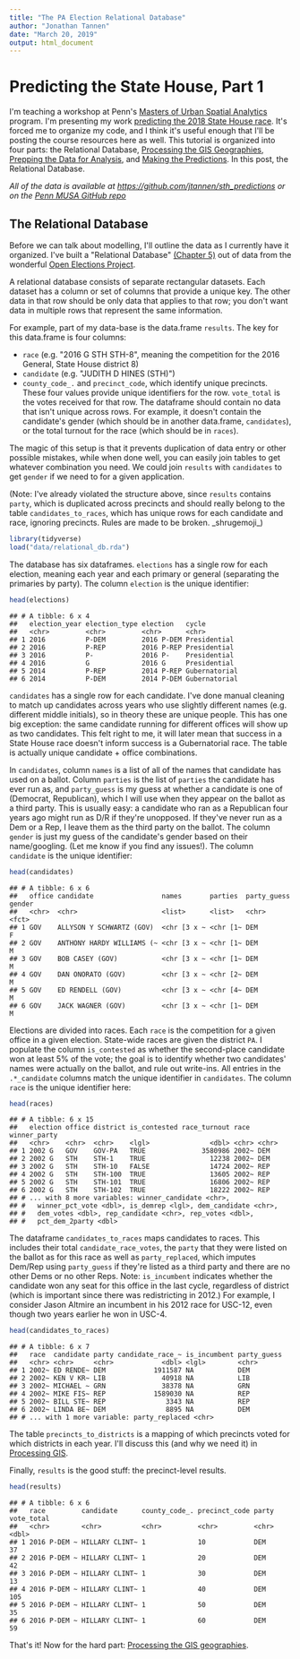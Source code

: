 ```yaml
---
title: "The PA Election Relational Database"
author: "Jonathan Tannen"
date: "March 20, 2019"
output: html_document
---
```




# Predicting the State House, Part 1

I'm teaching a workshop at Penn's [Masters of Urban Spatial Analytics](https://www.eventbrite.com/e/penn-musa-election-analytics-workshop-tickets-56058974903) program. I'm presenting my work [predicting the 2018 State House race](https://sixtysixwards.com/home/model-update-is-the-race-really-is-the-race-really-a-tossup-it-depends-on-the-formerly-uncontested-incumbents). It's forced me to organize my code, and I think it's useful enough that I'll be posting the course resources here as well. This tutorial is organized into four parts: the Relational Database, [Processing the GIS Geographies](02_geographies.html), [Prepping the Data for Analysis](03_rectangular_data.html), and [Making the Predictions](04_model.html). In this post, the Relational Database.

*All of the data is available at https://github.com/jtannen/sth_predictions or on the [Penn MUSA GitHub repo](https://github.com/PennMUSA/ElectionAnalyticsWorkshop)*

## The Relational Database

Before we can talk about modelling, I'll outline the data as I currently have it organized. I've built a "Relational Database" [(Chapter 5)](https://web.stanford.edu/~gentzkow/research/CodeAndData.pdf) out of data from the wonderful [Open Elections Project](https://github.com/openelections/openelections-data-pa). 

A relational database consists of separate rectangular datasets. Each dataset has a column or set of columns that provide a unique key. The other data in that row should be only data that applies to that row; you don't want data in multiple rows that represent the same information.

For example, part of my data-base is the data.frame `results`. The key for this data.frame is four columns: 

- `race` (e.g. \"2016 G STH STH-8\", meaning the competition for the 2016 General, State House district 8)
- `candidate` (e.g. \"JUDITH D HINES (STH)\")
- `county_code_.` and `precinct_code`, which identify unique precincts.
These four values provide unique identifiers for the row. `vote_total` is the votes received for that row. The dataframe should contain no data that isn't unique across rows. For example, it doesn't contain the candidate's gender (which should be in another data.frame, `candidates`), or the total turnout for the race (which should be in `races`). 

The magic of this setup is that it prevents duplication of data entry or other possible mistakes, while when done well, you can easily join tables to get whatever combination you need. We could join `results` with `candidates` to get `gender` if we need to for a given application.

(Note: I've already violated the structure above, since `results` contains `party`, which is duplicated across precincts and should really belong to the table `candidates_to_races`, which has unique rows for each candidate and race, ignoring precincts. Rules are made to be broken. \_shrugemoji\_)


```r
library(tidyverse)
load("data/relational_db.rda")
```

The database has six dataframes. `elections` has a single row for each election, meaning each year and each primary or general (separating the primaries by party). The column `election` is the unique identifier:

```r
head(elections)
```

```
## # A tibble: 6 x 4
##   election_year election_type election   cycle        
##   <chr>         <chr>         <chr>      <chr>        
## 1 2016          P-DEM         2016 P-DEM Presidential 
## 2 2016          P-REP         2016 P-REP Presidential 
## 3 2016          P-            2016 P-    Presidential 
## 4 2016          G             2016 G     Presidential 
## 5 2014          P-REP         2014 P-REP Gubernatorial
## 6 2014          P-DEM         2014 P-DEM Gubernatorial
```

`candidates` has a single row for each candidate. I've done manual cleaning to match up candidates across years who use slightly different names (e.g. different middle initials), so in theory these are unique people. This has one big exception: the same candidate running for different offices will show up as two candidates. This felt right to me, it will later mean that success in a State House race doesn't inform success is a Gubernatorial race. The table is actually unique candidate + office combinations. 

In `candidates`, column `names` is a list of all of the names that candidate has used on a ballot. Column `parties` is the list of `parties` the candidate has ever run as, and `party_guess` is my guess at whether a candidate is one of (Democrat, Republican), which I will use when they appear on the ballot as a third party. This is usually easy: a candidate who ran as a Republican four years ago might run as D/R if they're unopposed. If they've never run as a Dem or a Rep, I leave them as the third party on the ballot. The column `gender` is just my guess of the candidate's gender based on their name/googling. (Let me know if you find any issues!).  The column `candidate` is the unique identifier:


```r
head(candidates)
```

```
## # A tibble: 6 x 6
##   office candidate                 names       parties  party_guess gender
##   <chr>  <chr>                     <list>      <list>   <chr>       <fct> 
## 1 GOV    ALLYSON Y SCHWARTZ (GOV)  <chr [3 x ~ <chr [1~ DEM         F     
## 2 GOV    ANTHONY HARDY WILLIAMS (~ <chr [3 x ~ <chr [1~ DEM         M     
## 3 GOV    BOB CASEY (GOV)           <chr [3 x ~ <chr [1~ DEM         M     
## 4 GOV    DAN ONORATO (GOV)         <chr [3 x ~ <chr [2~ DEM         M     
## 5 GOV    ED RENDELL (GOV)          <chr [3 x ~ <chr [4~ DEM         M     
## 6 GOV    JACK WAGNER (GOV)         <chr [3 x ~ <chr [1~ DEM         M
```

Elections are divided into races. Each `race` is the competition for a given office in a given election. State-wide races are given the district `PA`. I populate the column `is_contested` as whether the second-place candidate won at least 5% of the vote; the goal is to identify whether two candidates' names were actually on the ballot, and rule out write-ins. All entries in the `.*_candidate` columns match the unique identifier in `candidates`. The column `race` is the unique identifier here:


```r
head(races)
```

```
## # A tibble: 6 x 15
##   election office district is_contested race_turnout race  winner_party
##   <chr>    <chr>  <chr>    <lgl>               <dbl> <chr> <chr>       
## 1 2002 G   GOV    GOV-PA   TRUE              3580986 2002~ DEM         
## 2 2002 G   STH    STH-1    TRUE                12238 2002~ DEM         
## 3 2002 G   STH    STH-10   FALSE               14724 2002~ REP         
## 4 2002 G   STH    STH-100  TRUE                13605 2002~ REP         
## 5 2002 G   STH    STH-101  TRUE                16806 2002~ REP         
## 6 2002 G   STH    STH-102  TRUE                18222 2002~ REP         
## # ... with 8 more variables: winner_candidate <chr>,
## #   winner_pct_vote <dbl>, is_demrep <lgl>, dem_candidate <chr>,
## #   dem_votes <dbl>, rep_candidate <chr>, rep_votes <dbl>,
## #   pct_dem_2party <dbl>
```

The dataframe `candidates_to_races` maps candidates to races. This includes their total `candidate_race_votes`, the `party` that they were listed on the ballot as for this race as well as `party_replaced`, which imputes Dem/Rep using `party_guess` if they're listed as a third party and there are no other Dems or no other Reps. Note: `is_incumbent` indicates whether the candidate won any seat for this office in the last cycle, regardless of district (which is important since there was redistricting in 2012.) For example, I consider Jason Altmire an incumbent in his 2012 race for USC-12, even though two years earlier he won in USC-4. 


```r
head(candidates_to_races)
```

```
## # A tibble: 6 x 7
##   race  candidate party candidate_race_~ is_incumbent party_guess
##   <chr> <chr>     <chr>            <dbl> <lgl>        <chr>      
## 1 2002~ ED RENDE~ DEM            1911587 NA           DEM        
## 2 2002~ KEN V KR~ LIB              40918 NA           LIB        
## 3 2002~ MICHAEL ~ GRN              38378 NA           GRN        
## 4 2002~ MIKE FIS~ REP            1589030 NA           REP        
## 5 2002~ BILL STE~ REP               3343 NA           REP        
## 6 2002~ LINDA BE~ DEM               8895 NA           DEM        
## # ... with 1 more variable: party_replaced <chr>
```

The table `precincts_to_districts` is a mapping of which precincts voted for which districts in each year. I'll discuss this (and why we need it) in [Processing GIS](02_geographies.html).

Finally, `results` is the good stuff: the precinct-level results.

```r
head(results)
```

```
## # A tibble: 6 x 6
##   race         candidate      county_code_. precinct_code party vote_total
##   <chr>        <chr>          <chr>         <chr>         <chr>      <dbl>
## 1 2016 P-DEM ~ HILLARY CLINT~ 1             10            DEM           37
## 2 2016 P-DEM ~ HILLARY CLINT~ 1             20            DEM           42
## 3 2016 P-DEM ~ HILLARY CLINT~ 1             30            DEM           13
## 4 2016 P-DEM ~ HILLARY CLINT~ 1             40            DEM          105
## 5 2016 P-DEM ~ HILLARY CLINT~ 1             50            DEM           35
## 6 2016 P-DEM ~ HILLARY CLINT~ 1             60            DEM           59
```

That's it! Now for the hard part: [Processing the GIS geographies](02_geographies.html).
